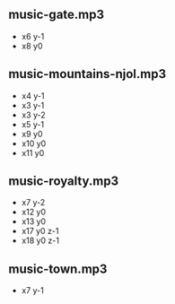 ## music-gate.mp3
- x6 y-1
- x8 y0

##  music-mountains-njol.mp3
- x4 y-1
- x3 y-1
- x3 y-2
- x5 y-1
- x9 y0
- x10 y0
- x11 y0

## music-royalty.mp3
- x7 y-2
- x12 y0
- x13 y0
- x17 y0 z-1
- x18 y0 z-1

## music-town.mp3
- x7 y-1